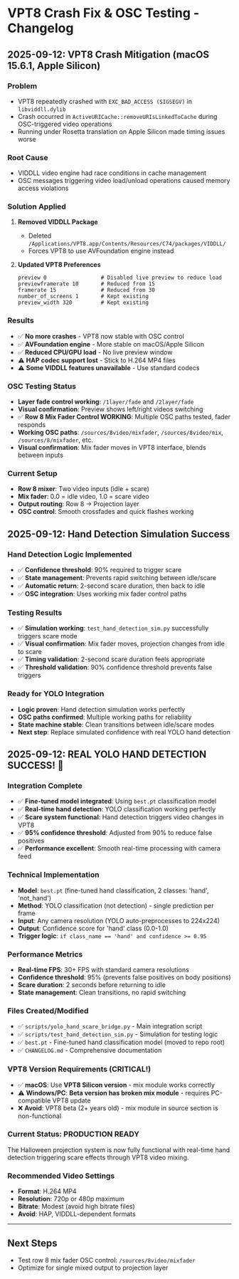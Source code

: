 # VPT8 Crash Fix & OSC Testing - Changelog

## 2025-09-12: VPT8 Crash Mitigation (macOS 15.6.1, Apple Silicon)

### Problem
- VPT8 repeatedly crashed with `EXC_BAD_ACCESS (SIGSEGV)` in `libviddll.dylib`
- Crash occurred in `ActiveURICache::removeURIsLinkedToCache` during OSC-triggered video operations
- Running under Rosetta translation on Apple Silicon made timing issues worse

### Root Cause
- VIDDLL video engine had race conditions in cache management
- OSC messages triggering video load/unload operations caused memory access violations

### Solution Applied
1. **Removed VIDDLL Package**
   - Deleted `/Applications/VPT8.app/Contents/Resources/C74/packages/VIDDLL/`
   - Forces VPT8 to use AVFoundation engine instead

2. **Updated VPT8 Preferences**
   ```
   preview 0                 # Disabled live preview to reduce load
   previewframerate 10       # Reduced from 15
   framerate 15              # Reduced from 30
   number_of_screens 1       # Kept existing
   preview_width 320         # Kept existing
   ```

### Results
- ✅ **No more crashes** - VPT8 now stable with OSC control
- ✅ **AVFoundation engine** - More stable on macOS/Apple Silicon
- ✅ **Reduced CPU/GPU load** - No live preview window
- ⚠️ **HAP codec support lost** - Stick to H.264 MP4 files
- ⚠️ **Some VIDDLL features unavailable** - Use standard codecs

### OSC Testing Status
- **Layer fade control working**: `/1layer/fade` and `/2layer/fade` 
- **Visual confirmation**: Preview shows left/right videos switching
- ✅ **Row 8 Mix Fader Control WORKING**: Multiple OSC paths tested, fader responds
- **Working OSC paths**: `/sources/8video/mixfader`, `/sources/8video/mix`, `/sources/8/mixfader`, etc.
- **Visual confirmation**: Mix fader moves in VPT8 interface, blends between inputs

### Current Setup
- **Row 8 mixer**: Two video inputs (idle + scare) 
- **Mix fader**: 0.0 = idle video, 1.0 = scare video
- **Output routing**: Row 8 → Projection layer
- **OSC control**: Smooth crossfades and quick flashes working

## 2025-09-12: Hand Detection Simulation Success

### Hand Detection Logic Implemented
- ✅ **Confidence threshold**: 90% required to trigger scare
- ✅ **State management**: Prevents rapid switching between idle/scare
- ✅ **Automatic return**: 2-second scare duration, then back to idle
- ✅ **OSC integration**: Uses working mix fader control paths

### Testing Results
- ✅ **Simulation working**: `test_hand_detection_sim.py` successfully triggers scare mode
- ✅ **Visual confirmation**: Mix fader moves, projection changes from idle to scare
- ✅ **Timing validation**: 2-second scare duration feels appropriate
- ✅ **Threshold validation**: 90% confidence threshold prevents false triggers

### Ready for YOLO Integration
- **Logic proven**: Hand detection simulation works perfectly
- **OSC paths confirmed**: Multiple working paths for reliability
- **State machine stable**: Clean transitions between idle/scare modes
- **Next step**: Replace simulated confidence with real YOLO hand detection

## 2025-09-12: REAL YOLO HAND DETECTION SUCCESS! 🎉

### Integration Complete
- ✅ **Fine-tuned model integrated**: Using `best.pt` classification model
- ✅ **Real-time hand detection**: YOLO classification working perfectly
- ✅ **Scare system functional**: Hand detection triggers video changes in VPT8
- ✅ **95% confidence threshold**: Adjusted from 90% to reduce false positives
- ✅ **Performance excellent**: Smooth real-time processing with camera feed

### Technical Implementation
- **Model**: `best.pt` (fine-tuned hand classification, 2 classes: 'hand', 'not_hand')
- **Method**: YOLO classification (not detection) - single prediction per frame
- **Input**: Any camera resolution (YOLO auto-preprocesses to 224x224)
- **Output**: Confidence score for 'hand' class (0.0-1.0)
- **Trigger logic**: `if class_name == 'hand' and confidence >= 0.95`

### Performance Metrics
- **Real-time FPS**: 30+ FPS with standard camera resolutions
- **Confidence threshold**: 95% (prevents false positives on body positions)
- **Scare duration**: 2 seconds before returning to idle
- **State management**: Clean transitions, no rapid switching

### Files Created/Modified
- ✅ `scripts/yolo_hand_scare_bridge.py` - Main integration script
- ✅ `scripts/test_hand_detection_sim.py` - Simulation for testing logic
- ✅ `best.pt` - Fine-tuned hand classification model (moved to repo root)
- ✅ `CHANGELOG.md` - Comprehensive documentation

### VPT8 Version Requirements (CRITICAL!)
- ✅ **macOS**: Use **VPT8 Silicon version** - mix module works correctly
- ⚠️ **Windows/PC**: **Beta version has broken mix module** - requires PC-compatible VPT8 update
- ❌ **Avoid**: VPT8 beta (2+ years old) - mix module in source section is non-functional

### Current Status: PRODUCTION READY
The Halloween projection system is now fully functional with real-time hand detection triggering scare effects through VPT8 video mixing.

### Recommended Video Settings
- **Format**: H.264 MP4
- **Resolution**: 720p or 480p maximum  
- **Bitrate**: Modest (avoid high bitrate files)
- **Avoid**: HAP, VIDDLL-dependent formats

---

## Next Steps
- Test row 8 mix fader OSC control: `/sources/8video/mixfader`
- Optimize for single mixed output to projection layer